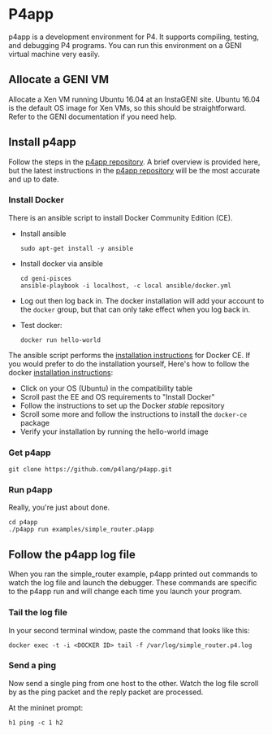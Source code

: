 # P4app

p4app is a development environment for P4. It supports compiling, testing,
and debugging P4 programs. You can run this environment on a GENI virtual
machine very easily.

## Allocate a GENI VM

Allocate a Xen VM running Ubuntu 16.04 at an InstaGENI site. Ubuntu 16.04
is the default OS image for Xen VMs, so this should be straightforward.
Refer to the GENI documentation if you need help.

## Install p4app

Follow the steps in the [p4app repository](https://github.com/p4lang/p4app).
A brief overview is provided here, but the latest instructions in the
[p4app repository](https://github.com/p4lang/p4app) will be the most
accurate and up to date.

### Install Docker

There is an ansible script to install Docker Community Edition (CE).

* Install ansible

    ```
    sudo apt-get install -y ansible
    ```

* Install docker via ansible

    ```
    cd geni-pisces
    ansible-playbook -i localhost, -c local ansible/docker.yml
    ```

* Log out then log back in. The docker installation will add your account
to the `docker` group, but that can only take effect when you log back in.

* Test docker:

    ```
    docker run hello-world
    ```


The ansible script performs the
[installation instructions](https://docs.docker.com/engine/installation/)
for Docker CE. If you would prefer to do the installation yourself,
Here's how to follow the docker
[installation instructions](https://docs.docker.com/engine/installation/):

* Click on your OS (Ubuntu) in the compatibility table
* Scroll past the EE and OS requirements to "Install Docker"
* Follow the instructions to set up the Docker *stable* repository
* Scroll some more and follow the instructions to install the
  `docker-ce` package
* Verify your installation by running the hello-world image

### Get p4app

```
git clone https://github.com/p4lang/p4app.git
```

### Run p4app

Really, you're just about done.

```
cd p4app
./p4app run examples/simple_router.p4app
```

## Follow the p4app log file

When you ran the simple_router example, p4app printed out commands
to watch the log file and launch the debugger. These commands are
specific to the p4app run and will change each time you launch your
program.

### Tail the log file

In your second terminal window, paste the command that looks like this:

```
docker exec -t -i <DOCKER ID> tail -f /var/log/simple_router.p4.log
```

### Send a ping

Now send a single ping from one host to the other. Watch the log file
scroll by as the ping packet and the reply packet are processed.

At the mininet prompt:

```
h1 ping -c 1 h2
```
